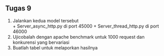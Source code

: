 ## Tugas 9

<ol>
  <li>Jalankan kedua model tersebut</li>
  + Server_async_http.py di port 45000
  + Server_thread_http.py di port 46000
  <li>Ujicobalah dengan apache benchmark untuk 1000 request dan konkurensi yang bervariasi</li>
  <li>Buatlah tabel untuk melaporkan hasilnya</li>
</ol>
